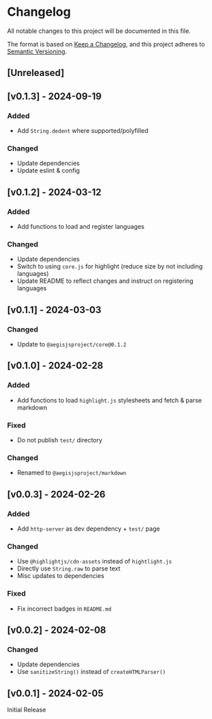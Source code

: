 # Changelog
All notable changes to this project will be documented in this file.

The format is based on [Keep a Changelog](https://keepachangelog.com/en/1.0.0/),
and this project adheres to [Semantic Versioning](https://semver.org/spec/v2.0.0.html).

## [Unreleased]

## [v0.1.3] - 2024-09-19

### Added
- Add `String.dedent` where supported/polyfilled

### Changed
- Update dependencies
- Update eslint & config

## [v0.1.2] - 2024-03-12

### Added
- Add functions to load and register languages

### Changed
- Update dependencies
- Switch to using `core.js` for highlight (reduce size by not including languages)
- Update README to reflect changes and instruct on registering languages

## [v0.1.1] - 2024-03-03

### Changed
- Update to `@aegisjsproject/core@0.1.2`

## [v0.1.0] - 2024-02-28

### Added
- Add functions to load `highlight.js` stylesheets and fetch & parse markdown

### Fixed
- Do not publish `test/` directory

### Changed
- Renamed to `@aegisjsproject/markdown`

## [v0.0.3] - 2024-02-26

### Added
- Add `http-server` as dev dependency + `test/` page

### Changed
- Use `@highlightjs/cdn-assets` instead of `hightlight.js`
- Directly use `String.raw` to parse text
- Misc updates to dependencies

### Fixed
- Fix incorrect badges in `README.md`

## [v0.0.2] - 2024-02-08

### Changed
- Update dependencies
- Use `sanitizeString()` instead of `createHTMLParser()`

## [v0.0.1] - 2024-02-05

Initial Release
